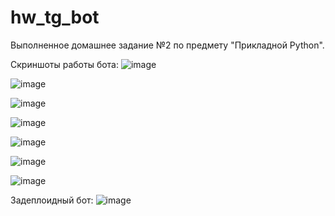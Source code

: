 # hw_tg_bot
Выполненное домашнее задание №2 по предмету "Прикладной Python".

Скриншоты работы бота:
![image](https://github.com/user-attachments/assets/2982fae9-d846-4539-b1e3-4132dbd25fc7)

![image](https://github.com/user-attachments/assets/5907d367-4776-4886-ab37-1ce2641d576a)

![image](https://github.com/user-attachments/assets/0df03cb1-2227-4691-a2c6-a73d352cfe16)

![image](https://github.com/user-attachments/assets/9faa38e7-4665-4d90-a377-549a8fe2444d)

![image](https://github.com/user-attachments/assets/d1b51499-c158-4ccb-b18c-e7ddbd07a39e)

![image](https://github.com/user-attachments/assets/2537d72c-ddd4-4f37-b1d9-17c6bce88972)

![image](https://github.com/user-attachments/assets/80028d2b-ae62-4e5a-9fd0-6f91ae098d20)

Задеплоидный бот:
![image](https://github.com/user-attachments/assets/660a4e2b-0bfe-4194-b2b8-20aab452c656)
